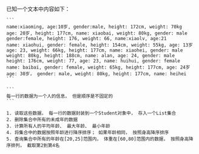 已知一个文本中内容如下：

    ```
    name:xiaoming, age:10岁, gender:male, height: 172cm, weight: 70kg
    age: 20岁, height: 177cm, name: xiaobai, weight: 80kg, gender: male
    gender:female, height: 176, weight: 66, name:xiaolv, age:21
    name: xiaohui, gender: female, height: 154cm, weight: 55kg, age: 13岁
    age: 23, weight: 66kg, height: 177cm, name: xiaohei, gender: male
    weight: 80kg, height: 188cm, name: alan, age: 24, gender: male
    height: 176cm, weight: 77, age: 23, name: huihui, gender: female
    name: baibai, gender: female, weight: 65kg, height: 177cm, age: 24岁
    age: 30岁， gender: male, weight: 80kg, height: 177cm, name: heihei
    ```

    ```
    每一行的数据为一个人的信息， 但是顺序是不固定的
    ```

    1. 读取这些数据， 每一行的数据封装到一个Student对象中， 存入一个List集合
    2. 删除集合中所有的未成年的数据
    3. 计算所有人的平均年龄、 最大年龄、 最小年龄
    4. 将集合中的数据按照年龄进行降序排序； 如果年龄相同， 按照身高降序排序
    5. 查询集合中所有的年龄在[20,25]范围内， 体重在[60,80]范围内的数据， 按照身高降序排列， 截取第2到第4名